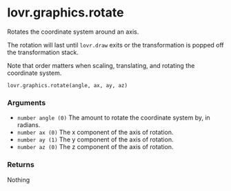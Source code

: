 <!--
category: reference
-->

lovr.graphics.rotate
===

Rotates the coordinate system around an axis.

The rotation will last until `lovr.draw` exits or the transformation is popped off the
transformation stack.

Note that order matters when scaling, translating, and rotating the coordinate system.

    lovr.graphics.rotate(angle, ax, ay, az)

### Arguments

- `number angle (0)` The amount to rotate the coordinate system by, in radians.
- `number ax (0)` The x component of the axis of rotation.
- `number ay (1)` The y component of the axis of rotation.
- `number az (0)` The z component of the axis of rotation.

### Returns

Nothing
